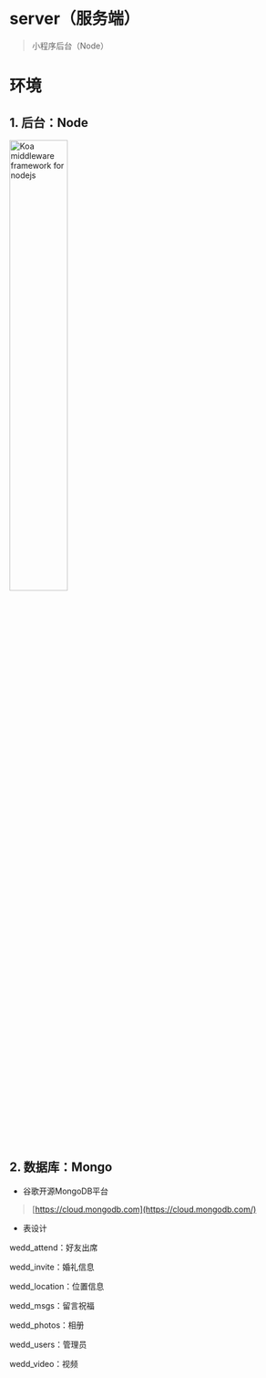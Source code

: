 # server（服务端）

> 小程序后台（Node）

# 环境

## 1. 后台：Node

<img width="45%" src="https://forguo-1302175274.cos.ap-shanghai.myqcloud.com/wedding/assets/img/koa-logo.png" alt="Koa middleware framework for nodejs"/>

## 2. 数据库：Mongo

- 谷歌开源MongoDB平台

> [https://cloud.mongodb.com](https://cloud.mongodb.com/)

- 表设计

wedd_attend：好友出席

wedd_invite：婚礼信息

wedd_location：位置信息

wedd_msgs：留言祝福

wedd_photos：相册

wedd_users：管理员

wedd_video：视频
